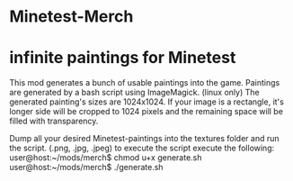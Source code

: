 # Minetest-Merch
# infinite paintings for Minetest

This mod generates a bunch of usable paintings into the game.
Paintings are generated by a bash script using ImageMagick. (linux only)
The generated painting's sizes are 1024x1024.
If your image is a rectangle, it's longer side will be cropped to 1024 pixels and the remaining space will be filled with transparency.

Dump all your desired Minetest-paintings into the textures folder and run the script. (.png, .jpg, .jpeg)
to execute the script execute the following:
user@host:~/mods/merch$ chmod u+x generate.sh
user@host:~/mods/merch$ ./generate.sh
